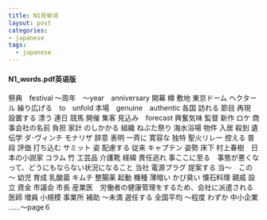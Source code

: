 ```yaml
---
title: N1背单词
layout: post
categories:
- japanese
tags:
  - japanese
---
```


#### N1_words.pdf英语版

祭典　festival
～周年　～year　anniversary
開幕
樽
敷地
東京ドーム
ヘクタール
繰り広げる　to　unfold
本場　genuine　authentic
各国
訪れる
節目
再現
設置する
漂う
連日
競馬
開催
集客
見込み　forecast
興奮気味
監督
新作
ロケ
商事会社の名前
負担
家計
のしかかる
組織
ねぶた祭り
海水浴場
物件
入居
殺到
遺伝学
ダ･ヴィンチ
モナリザ
辞意
表明
一斉に
寛容な
独特
聖火リレー
控える
普段
評価
打ち込む
サミット
姿
配慮する
従来
キャプテン
姿勢
床下
村上春樹　日本の小説家
コラム
竹
工芸品
介護靴
経緯
責任逃れ
事ここに至る　事態が悪くなって、どうにもならない状況になること
当社
電源プラグ
提案する
当～　この～
幼児
育成
乳酸菌
キムチ
整腸薬
起動
機種
薄暗い
かび臭い
懐石料理
親戚
設立
資金
市議会
市長
産業医　労働者の健康管理をするため、会社に派遣される医師
増員
小規模
事業所
補助
～未満
選任する
全国平均
～程度
わずか
中小企業
……～page６


